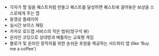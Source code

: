 - 각자가 할 일을 퀘스트처럼 만들고 퀘스트를 달성하면 퀘스트에 걸어놓은 보상을 스스로에게 주는 앱
- 동영상 플레이어
- 실시간 보이스 채팅
- 카카오 로드맵 서비스의 작은 범위(방구석 뷰)
- 온라인 코딩으로 상대방과 배틀하는 교육형 게임
- 블로거 및 온라인 창작자를 위한 손쉬운 후원을 제공하는 서드파티 앱 (like 'Buy me a coffee')